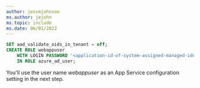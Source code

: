 ```yaml
---
author: jessmjohnson
ms.author: jejohn
ms.topic: include
ms.date: 06/01/2022
---
```


```sql
SET aad_validate_oids_in_tenant = off;
CREATE ROLE webappuser 
    WITH LOGIN PASSWORD '<application-id-of-system-assigned-managed-identity>'
    IN ROLE azure_ad_user;
```

You'll use the user name *webappuser* as an App Service configuration setting in the next step.
